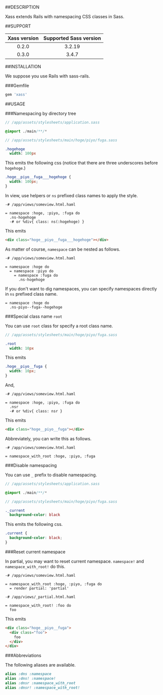 ##DESCRIPTION

Xass extends Rails with namespacing CSS classes in Sass.

##SUPPORT

|Xass version|Supported Sass version|
|:-:|:-:|
|0.2.0|3.2.19|
|0.3.0|3.4.7|

##INSTALLATION

We suppose you use Rails with sass-rails.

###Gemfile

```rb
gem 'xass'
```

##USAGE

###Namespacing by directory tree

```sass
// /app/assets/stylesheets/application.sass

@import ./main/**/*
```

```sass
// /app/assets/stylesheets/main/hoge/piyo/fuga.sass

.hogehoge
  width: 100px
```

This emits the following css (notice that there are three underscores before `hogehoge`.)

```css
.hoge__piyo__fuga___hogehoge {
  width: 100px;
}
```

In view, use helpers or `ns` prefixed class names to apply the style.

```haml
-# /app/views/someview.html.haml

= namespace :hoge, :piyo, :fuga do
  .ns-hogehoge
  -# or %div{ class: ns(:hogehoge) }
```

This emits

```html
<div class="hoge__piyo__fuga___hogehoge"></div>
```

As matter of course, `namespace` can be nested as follows.

```haml
-# /app/views/someview.html.haml

= namespace :hoge do
  = namespace :piyo do
    = namespace :fuga do
      .ns-hogehoge
```

If you don't want to dig namespaces, you can specify namespaces directly in `ns` prefixed class name.

```haml
= namespace :hoge do
  .ns-piyo--fuga--hogehoge
```

###Special class name `root`

You can use `root` class for specify a root class name.

```sass
// /app/assets/stylesheets/main/hoge/piyo/fuga.sass

.root
  width: 10px
```

This emits

```css
.hoge__piyo__fuga {
  width: 10px;
}
```

And,

```haml
-# /app/views/someview.html.haml

= namespace :hoge, :piyo, :fuga do
  .nsr
  -# or %div{ class: nsr }
```

This emits

```html
<div class="hoge__piyo__fuga"></div>
```

Abbreviately, you can write this as follows.

```haml
-# /app/views/someview.html.haml

= namespace_with_root :hoge, :piyo, :fuga
```

###Disable namespacing

You can use `_` prefix to disable namespacing.

```sass
// /app/assets/stylesheets/application.sass

@import ./main/**/*
```

```sass
// /app/assets/stylesheets/main/hoge/piyo/fuga.sass

._current
  background-color: black
```

This emits the following css.

```css
.current {
  background-color: black;
}
```

###Reset current namespace

In partial, you may want to reset current namespace. `namespace!` and `namespace_with_root!` do this.

```haml
-# /app/views/someview.html.haml

= namespace_with_root :hoge, :piyo, :fuga do
  = render partial: 'partial'
```

```haml
-# /app/views/_partial.html.haml

= namespace_with_root! :foo do
  foo
```

This emits

```html
<div class="hoge__piyo__fuga">
  <div class="foo">
    foo
  </div>
</div>
```

###Abbreviations

The following aliases are available.

```ruby
alias :dns :namespace
alias :dns! :namespace!
alias :dnsr :namespace_with_root
alias :dnsr! :namespace_with_root!
```
